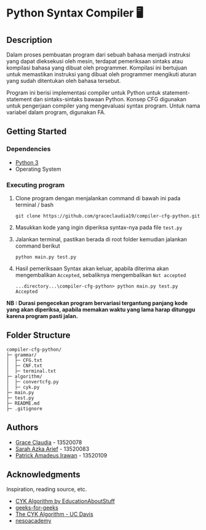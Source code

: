 # **Python** Syntax Compiler :desktop_computer:


## Description

Dalam proses pembuatan program dari sebuah bahasa menjadi instruksi yang dapat dieksekusi oleh mesin, terdapat pemeriksaan sintaks atau kompilasi bahasa yang dibuat oleh programmer. Kompilasi ini bertujuan untuk memastikan instruksi yang dibuat oleh programmer mengikuti aturan yang sudah ditentukan oleh bahasa tersebut.

Program ini berisi implementasi compiler untuk Python untuk statement-statement dan sintaks-sintaks bawaan Python. Konsep CFG digunakan untuk pengerjaan compiler yang mengevaluasi syntax program. Untuk nama variabel dalam program, digunakan FA.

## Getting Started

### Dependencies

* [Python 3](https://www.python.org/downloads/)
* Operating System

### Executing program

1. Clone program dengan menjalankan command di bawah ini pada terminal / bash
    ```
    git clone https://github.com/graceclaudia19/compiler-cfg-python.git
    ```
2. Masukkan kode yang ingin diperiksa syntax-nya pada file `test.py`

3. Jalankan terminal, pastikan berada di root folder kemudian jalankan command berikut
    ```
    python main.py test.py
    ```
4. Hasil pemeriksaan Syntax akan keluar, apabila diterima akan mengembalikan `Accepted`, sebaliknya mengembalikan `Not accepted`

    ```
    ...directory...\compiler-cfg-python> python main.py test.py
    Accepted
    ```
 **NB : Durasi pengecekan program bervariasi tergantung panjang kode yang akan diperiksa, apabila memakan waktu yang lama harap ditunggu karena program pasti jalan.**
## Folder Structure
```
compiler-cfg-python/
├─ grammar/
│  ├─ CFG.txt
│  ├─ CNF.txt
│  ├─ terminal.txt
├─ algorithm/
│  ├─ convertcfg.py
│  ├─ cyk.py
├─ main.py
├─ test.py
├─ README.md
├─ .gitignore
```

## Authors

- [Grace Claudia](https://github.com/graceclaudia19) - 13520078 
- [Sarah Azka Arief](https://github.com/azkazkazka) - 13520083
- [Patrick Amadeus Irawan](https://github.com/patrickamadeus) - 13520109



## Acknowledgments

Inspiration, reading source, etc.
* [CYK Algorithm by EducationAboutStuff](https://www.youtube.com/watch?v=VTH1k-xiswM)
* [geeks-for-geeks](https://www.geeksforgeeks.org/converting-context-free-grammar-chomsky-normal-form/)
* [The CYK Algorithm - UC Davis](https://web.cs.ucdavis.edu/~rogaway/classes/120/winter12/CYK.pdf)
* [nesoacademy](https://www.youtube.com/watch?v=FNPSlnj3Vt0&list=PLBlnK6fEyqRgp46KUv4ZY69yXmpwKOIev&index=79)
